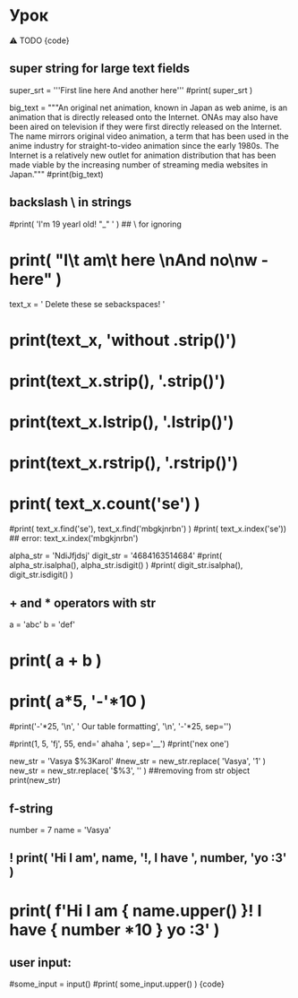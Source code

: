 # Урок


⚠️
TODO
{code}
## super string for large text fields
super_srt = '''First line here
And another here'''
#print( super_srt )

big_text = """An original net animation, known in Japan as web anime, is an animation that is directly released onto the Internet. ONAs may also have been aired on television if they were first directly
 released on the Internet. The name mirrors original video animation, a term that has been used in the anime industry for straight-to-video animation since the early 1980s. The Internet is a relatively
  new outlet for animation distribution that has been made viable by the increasing number of streaming media websites in Japan."""
#print(big_text)

## backslash \ in strings 
#print( 'I\'m 19 yearl old! \"_\" ' )  ## \ for ignoring 
# print( "I\t am\t here \nAnd no\nw - here" )

text_x = '    Delete these se sebackspaces!     '
# print(text_x, 'without .strip()')
# print(text_x.strip(),  '.strip()') 
# print(text_x.lstrip(),  '.lstrip()')
# print(text_x.rstrip(),  '.rstrip()')

# print( text_x.count('se') )
#print( text_x.find('se'), text_x.find('mbgkjnrbn') )
#print( text_x.index('se')) ## error:  text_x.index('mbgkjnrbn') 

alpha_str = 'NdiJfjdsj'
digit_str = '4684163514684'
#print( alpha_str.isalpha(), alpha_str.isdigit() )
#print( digit_str.isalpha(), digit_str.isdigit() )


## + and * operators with str
a = 'abc'
b = 'def'
# print( a + b )
# print( a*5, '-'*10 )
#print('-'*25, '\n', '  Our table formatting', '\n', '-'*25, sep='')

#print(1, 5, 'fj', 55, end=' ahaha ', sep='__')
#print('nex one')


new_str = 'Vasya $%3Karol'
#new_str = new_str.replace( 'Vasya', '1' )
new_str = new_str.replace( '$%3', '' )  ##removing from str object
print(new_str)


## f-string 
number = 7
name = 'Vasya'
## ! print( 'Hi I am', name, '!, I have ', number, 'yo :3' )
# print( f'Hi I am { name.upper() }! I have { number *10 } yo :3' )


## user input: 
#some_input = input()
#print( some_input.upper() )
{code}

